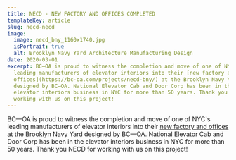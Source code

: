 ```yaml
---
title: NECD - NEW FACTORY AND OFFICES COMPLETED
templateKey: article
slug: necd-necd
image:
  image: necd_bny_1160x1740.jpg
  isPortrait: true
  alt: Brooklyn Navy Yard Architecture Manufacturing Design
date: 2020-03-01
excerpt: BC—OA is proud to witness the completion and move of one of NYC's
  leading manufacturers of elevator interiors into their [new factory and
  offices](https://bc-oa.com/projects/necd-bny/) at the Brooklyn Navy Yard
  designed by BC—OA. National Elevator Cab and Door Corp has been in the
  elevator interiors business in NYC for more than 50 years. Thank you NECD for
  working with us on this project!
---
```


BC—OA is proud to witness the completion and move of one of NYC's leading manufacturers of elevator interiors into their [new factory and offices](https://bc-oa.com/projects/necd-bny/) at the Brooklyn Navy Yard designed by BC—OA. National Elevator Cab and Door Corp has been in the elevator interiors business in NYC for more than 50 years. Thank you NECD for working with us on this project!
